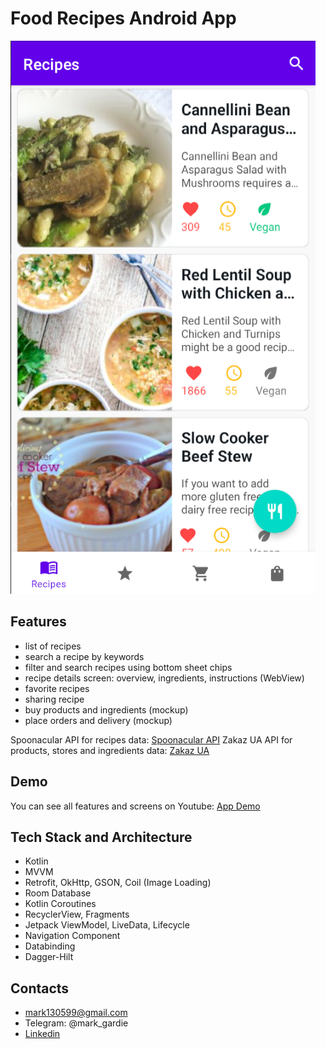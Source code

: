 # Food Recipes Android App

![Food Recipes Main Screen](/images/main_screen.png)

## Features

- list of recipes
- search a recipe by keywords
- filter and search recipes using bottom sheet chips
- recipe details screen: overview, ingredients, instructions (WebView)
- favorite recipes
- sharing recipe
- buy products and ingredients (mockup)
- place orders and delivery (mockup)
 
Spoonacular API for recipes data: [Spoonacular API](https://spoonacular.com/food-api)
Zakaz UA API for products, stores and ingredients data: [Zakaz UA](https://stores-api.zakaz.ua/)

## Demo

You can see all features and screens on Youtube: [App Demo](https://youtu.be/3Z0Lx7zP6Vo)

## Tech Stack and Architecture

- Kotlin
- MVVM
- Retrofit, OkHttp, GSON, Coil (Image Loading)
- Room Database
- Kotlin Coroutines
- RecyclerView, Fragments
- Jetpack ViewModel, LiveData, Lifecycle
- Navigation Component
- Databinding
- Dagger-Hilt


## Contacts

- mark130599@gmail.com
- Telegram: @mark_gardie
- [Linkedin](https://www.linkedin.com/in/mark-gardie/)

